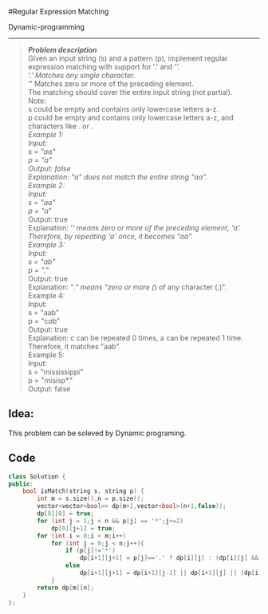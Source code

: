 #Regular Expression Matching

Dynamic-programming

---------------------------------
>***Problem description***  
>Given an input string (s) and a pattern (p), implement regular expression matching with support for '.' and '*'.  
>'.' Matches any single character.  
>'*' Matches zero or more of the preceding element.  
>The matching should cover the entire input string (not partial).   
>Note:  
>s could be empty and contains only lowercase letters a-z.  
>p could be empty and contains only lowercase letters a-z, and characters like . or *.  
>Example 1:  
Input:  
s = "aa"  
p = "a"  
Output: false  
Explanation: "a" does not match the entire string "aa".  
Example 2:  
Input:  
s = "aa"  
p = "a*"  
Output: true  
Explanation: '*' means zero or more of the preceding element, 'a'. Therefore, by repeating 'a' once, it becomes "aa".  
Example 3:  
Input:  
s = "ab"  
p = ".*"  
Output: true  
Explanation: ".*" means "zero or more (*) of any character (.)".  
Example 4:  
Input:  
s = "aab"  
p = "c*a*b"  
Output: true  
Explanation: c can be repeated 0 times, a can be repeated 1 time. Therefore, it matches "aab".  
Example 5:  
Input:  
s = "mississippi"  
p = "mis*is*p*."  
Output: false  

## Idea:  
This problem can be soleved by Dynamic programing.

## Code  
```C++
class Solution {
public:
    bool isMatch(string s, string p) {
        int m = s.size(),n = p.size();
        vector<vector<bool>> dp(m+1,vector<bool>(n+1,false));
        dp[0][0] = true;
        for (int j = 1;j < n && p[j] == '*';j+=2)
            dp[0][j+1] = true;
        for (int i = 0;i < m;i++)
            for (int j = 0;j < n;j++){
                if (p[j]!='*')
                    dp[i+1][j+1] = p[j]=='.' ? dp[i][j] : (dp[i][j] && (p[j]==s[i]));
                else
                    dp[i+1][j+1] = dp[i+1][j-1] || dp[i+1][j] || (dp[i][j+1]&&((p[j-1]==s[i])||p[j-1]=='.'));
            }
        return dp[m][n];
    }
};
```
